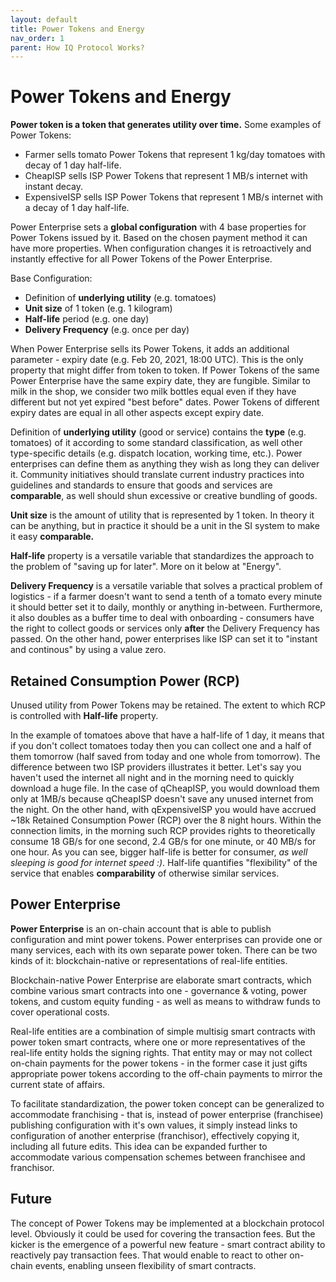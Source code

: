 ```yaml
---
layout: default
title: Power Tokens and Energy
nav_order: 1
parent: How IQ Protocol Works?
---
```


<!--

Page meta:
- Goal: blockchain companies can arrive to informed decision on whenever Power Tokens are compatible with for their business model.
- Status: This is a dump of ideas, worse than a draft. Add. Distill. Proofread.

-->

Power Tokens and Energy
================================================================================

**Power token is a token that generates utility over time.**
Some examples of Power Tokens:
- Farmer sells tomato Power Tokens that represent 1 kg/day tomatoes with decay of 1 day half-life.
- CheapISP sells ISP Power Tokens that represent 1 MB/s internet with instant decay.
- ExpensiveISP sells ISP Power Tokens that represent 1 MB/s internet with a decay of 1 day half-life.

Power Enterprise sets a **global configuration** with 4 base properties for Power Tokens issued by it.
Based on the chosen payment method it can have more properties.
When configuration changes it is retroactively and instantly effective for all Power Tokens of the Power Enterprise.

Base Configuration:
- Definition of **underlying utility** (e.g. tomatoes)
- **Unit size** of 1 token (e.g. 1 kilogram)
- **Half-life** period (e.g. one day)
- **Delivery Frequency** (e.g. once per day)

When Power Enterprise sells its Power Tokens, it adds an additional parameter - expiry date (e.g. Feb 20, 2021, 18:00 UTC).
This is the only property that might differ from token to token.
If Power Tokens of the same Power Enterprise have the same expiry date, they are fungible.
Similar to milk in the shop, we consider two milk bottles equal even if they have different but not yet expired "best before" dates.
Power Tokens of different expiry dates are equal in all other aspects except expiry date.

Definition of **underlying utility** (good or service) contains the **type** (e.g. tomatoes) of it according to some standard classification, as well other type-specific details (e.g. dispatch location, working time, etc.).
Power enterprises can define them as anything they wish as long they can deliver it.
Community initiatives should translate current industry practices into guidelines and standards to ensure that goods and services are **comparable**, as well should shun excessive or creative bundling of goods.

**Unit size** is the amount of utility that is represented by 1 token.
In theory it can be anything, but in practice it should be a unit in the SI system to make it easy **comparable.**

**Half-life** property is a versatile variable that standardizes the approach to the problem of "saving up for later".
More on it below at "Energy".

**Delivery Frequency** is a versatile variable that solves a practical problem of logistics - if a farmer doesn't want to send a tenth of a tomato every minute it should better set it to daily, monthly or anything in-between.
Furthermore, it also doubles as a buffer time to deal with onboarding - consumers have the right to collect goods or services only **after** the Delivery Frequency has passed.
On the other hand, power enterprises like ISP can set it to "instant and continous" by using a value zero.




Retained Consumption Power (RCP)
--------------------------------------------------------------------------------

Unused utility from Power Tokens may be retained.
The extent to which RCP is controlled with **Half-life** property.

In the example of tomatoes above that have a half-life of 1 day, it means that if you don't collect tomatoes today then you can collect one and a half of them tomorrow (half saved from today and one whole from tomorrow).
The difference between two ISP providers illustrates it better.
Let's say you haven't used the internet all night and in the morning need to quickly download a huge file.
In the case of qCheapISP, you would download them only at 1MB/s because qCheapISP doesn't save any unused internet from the night.
On the other hand, with qExpensiveISP you would have accrued ~18k Retained Consumption Power (RCP) over the 8 night hours.
Within the connection limits, in the morning such RCP provides rights to theoretically consume 18 GB/s for one second, 2.4 GB/s for one minute, or 40 MB/s for one hour.
As you can see, bigger half-life is better for consumer, *as well sleeping is good for internet speed :)*.
Half-life quantifies "flexibility" of the service that enables **comparability** of otherwise similar services.


Power Enterprise
--------------------------------------------------------------------------------

**Power Enterprise** is an on-chain account that is able to publish configuration and mint power tokens.
Power enterprises can provide one or many services, each with its own separate power token.
There can be two kinds of it: blockchain-native or representations of real-life entities.

Blockchain-native Power Enterprise are elaborate smart contracts, which combine various smart contracts into one - governance & voting, power tokens, and custom equity funding - as well as means to withdraw funds to cover operational costs.

Real-life entities are a combination of simple multisig smart contracts with power token smart contracts, where one or more representatives of the real-life entity holds the signing rights.
That entity may or may not collect on-chain payments for the power tokens - in the former case it just gifts appropriate power tokens according to the off-chain payments to mirror the current state of affairs.

To facilitate standardization, the power token concept can be generalized to accommodate franchising - that is, instead of power enterprise (franchisee) publishing configuration with it's own values, it simply instead links to configuration of another enterprise (franchisor), effectively copying it, including all future edits.
This idea can be expanded further to accommodate various compensation schemes between franchisee and franchisor.




Future
--------------------------------------------------------------------------------

The concept of Power Tokens may be implemented at a blockchain protocol level.
Obviously it could be used for covering the transaction fees.
But the kicker is the emergence of a powerful new feature - smart contract ability to reactively pay transaction fees.
That would enable to react to other on-chain events, enabling unseen flexibility of smart contracts.
